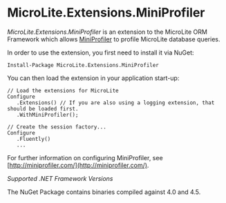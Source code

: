 MicroLite.Extensions.MiniProfiler
=================================

_MicroLite.Extensions.MiniProfiler_ is an extension to the MicroLite ORM Framework which allows [MiniProfiler](http://miniprofiler.com/) to profile MicroLite database queries.

In order to use the extension, you first need to install it via NuGet:

    Install-Package MicroLite.Extensions.MiniProfiler

You can then load the extension in your application start-up:

    // Load the extensions for MicroLite
    Configure
       .Extensions() // If you are also using a logging extension, that should be loaded first.
       .WithMiniProfiler();

    // Create the session factory...
    Configure
       .Fluently()
       ...

For further information on configuring MiniProfiler, see [http://miniprofiler.com/](http://miniprofiler.com/).

_Supported .NET Framework Versions_

The NuGet Package contains binaries compiled against 4.0 and 4.5.